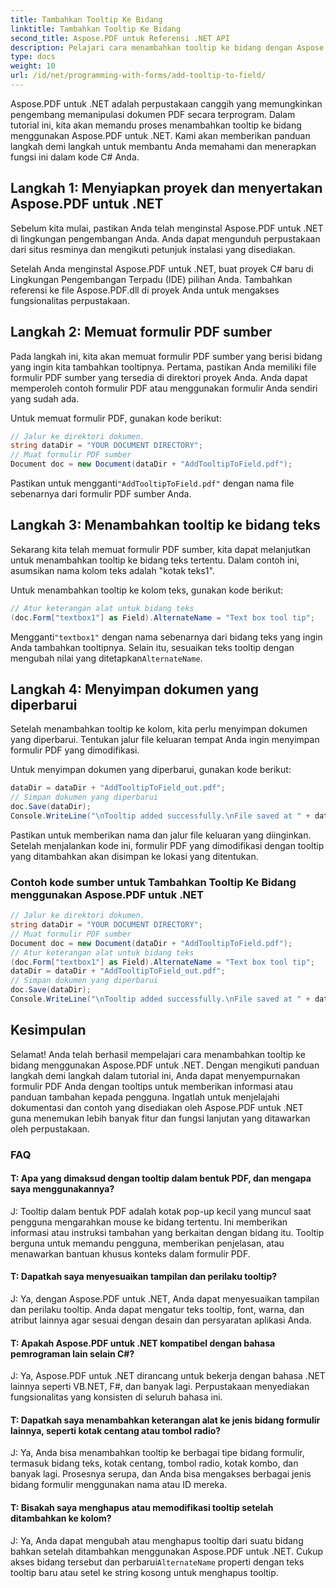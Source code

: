```yaml
---
title: Tambahkan Tooltip Ke Bidang
linktitle: Tambahkan Tooltip Ke Bidang
second_title: Aspose.PDF untuk Referensi .NET API
description: Pelajari cara menambahkan tooltip ke bidang dengan Aspose.PDF untuk .NET.
type: docs
weight: 10
url: /id/net/programming-with-forms/add-tooltip-to-field/
---
```

Aspose.PDF untuk .NET adalah perpustakaan canggih yang memungkinkan pengembang memanipulasi dokumen PDF secara terprogram. Dalam tutorial ini, kita akan memandu proses menambahkan tooltip ke bidang menggunakan Aspose.PDF untuk .NET. Kami akan memberikan panduan langkah demi langkah untuk membantu Anda memahami dan menerapkan fungsi ini dalam kode C# Anda.

## Langkah 1: Menyiapkan proyek dan menyertakan Aspose.PDF untuk .NET

Sebelum kita mulai, pastikan Anda telah menginstal Aspose.PDF untuk .NET di lingkungan pengembangan Anda. Anda dapat mengunduh perpustakaan dari situs resminya dan mengikuti petunjuk instalasi yang disediakan.

Setelah Anda menginstal Aspose.PDF untuk .NET, buat proyek C# baru di Lingkungan Pengembangan Terpadu (IDE) pilihan Anda. Tambahkan referensi ke file Aspose.PDF.dll di proyek Anda untuk mengakses fungsionalitas perpustakaan.

## Langkah 2: Memuat formulir PDF sumber

Pada langkah ini, kita akan memuat formulir PDF sumber yang berisi bidang yang ingin kita tambahkan tooltipnya. Pertama, pastikan Anda memiliki file formulir PDF sumber yang tersedia di direktori proyek Anda. Anda dapat memperoleh contoh formulir PDF atau menggunakan formulir Anda sendiri yang sudah ada.

Untuk memuat formulir PDF, gunakan kode berikut:

```csharp
// Jalur ke direktori dokumen.
string dataDir = "YOUR DOCUMENT DIRECTORY";
// Muat formulir PDF sumber
Document doc = new Document(dataDir + "AddTooltipToField.pdf");
```

 Pastikan untuk mengganti`"AddTooltipToField.pdf"` dengan nama file sebenarnya dari formulir PDF sumber Anda.

## Langkah 3: Menambahkan tooltip ke bidang teks

Sekarang kita telah memuat formulir PDF sumber, kita dapat melanjutkan untuk menambahkan tooltip ke bidang teks tertentu. Dalam contoh ini, asumsikan nama kolom teks adalah "kotak teks1".

Untuk menambahkan tooltip ke kolom teks, gunakan kode berikut:

```csharp
// Atur keterangan alat untuk bidang teks
(doc.Form["textbox1"] as Field).AlternateName = "Text box tool tip";
```

 Mengganti`"textbox1"` dengan nama sebenarnya dari bidang teks yang ingin Anda tambahkan tooltipnya. Selain itu, sesuaikan teks tooltip dengan mengubah nilai yang ditetapkan`AlternateName`.

## Langkah 4: Menyimpan dokumen yang diperbarui

Setelah menambahkan tooltip ke kolom, kita perlu menyimpan dokumen yang diperbarui. Tentukan jalur file keluaran tempat Anda ingin menyimpan formulir PDF yang dimodifikasi.

Untuk menyimpan dokumen yang diperbarui, gunakan kode berikut:

```csharp
dataDir = dataDir + "AddTooltipToField_out.pdf";
// Simpan dokumen yang diperbarui
doc.Save(dataDir);
Console.WriteLine("\nTooltip added successfully.\nFile saved at " + dataDir);
```

Pastikan untuk memberikan nama dan jalur file keluaran yang diinginkan. Setelah menjalankan kode ini, formulir PDF yang dimodifikasi dengan tooltip yang ditambahkan akan disimpan ke lokasi yang ditentukan.

### Contoh kode sumber untuk Tambahkan Tooltip Ke Bidang menggunakan Aspose.PDF untuk .NET 

```csharp
// Jalur ke direktori dokumen.
string dataDir = "YOUR DOCUMENT DIRECTORY";
// Muat formulir PDF sumber
Document doc = new Document(dataDir + "AddTooltipToField.pdf");
// Atur keterangan alat untuk bidang teks
(doc.Form["textbox1"] as Field).AlternateName = "Text box tool tip";
dataDir = dataDir + "AddTooltipToField_out.pdf";
// Simpan dokumen yang diperbarui
doc.Save(dataDir);
Console.WriteLine("\nTooltip added successfully.\nFile saved at " + dataDir);
```

## Kesimpulan

Selamat! Anda telah berhasil mempelajari cara menambahkan tooltip ke bidang menggunakan Aspose.PDF untuk .NET. Dengan mengikuti panduan langkah demi langkah dalam tutorial ini, Anda dapat menyempurnakan formulir PDF Anda dengan tooltips untuk memberikan informasi atau panduan tambahan kepada pengguna. Ingatlah untuk menjelajahi dokumentasi dan contoh yang disediakan oleh Aspose.PDF untuk .NET guna menemukan lebih banyak fitur dan fungsi lanjutan yang ditawarkan oleh perpustakaan.

### FAQ

#### T: Apa yang dimaksud dengan tooltip dalam bentuk PDF, dan mengapa saya menggunakannya?

J: Tooltip dalam bentuk PDF adalah kotak pop-up kecil yang muncul saat pengguna mengarahkan mouse ke bidang tertentu. Ini memberikan informasi atau instruksi tambahan yang berkaitan dengan bidang itu. Tooltip berguna untuk memandu pengguna, memberikan penjelasan, atau menawarkan bantuan khusus konteks dalam formulir PDF.

#### T: Dapatkah saya menyesuaikan tampilan dan perilaku tooltip?

J: Ya, dengan Aspose.PDF untuk .NET, Anda dapat menyesuaikan tampilan dan perilaku tooltip. Anda dapat mengatur teks tooltip, font, warna, dan atribut lainnya agar sesuai dengan desain dan persyaratan aplikasi Anda.

#### T: Apakah Aspose.PDF untuk .NET kompatibel dengan bahasa pemrograman lain selain C#?

J: Ya, Aspose.PDF untuk .NET dirancang untuk bekerja dengan bahasa .NET lainnya seperti VB.NET, F#, dan banyak lagi. Perpustakaan menyediakan fungsionalitas yang konsisten di seluruh bahasa ini.

#### T: Dapatkah saya menambahkan keterangan alat ke jenis bidang formulir lainnya, seperti kotak centang atau tombol radio?

J: Ya, Anda bisa menambahkan tooltip ke berbagai tipe bidang formulir, termasuk bidang teks, kotak centang, tombol radio, kotak kombo, dan banyak lagi. Prosesnya serupa, dan Anda bisa mengakses berbagai jenis bidang formulir menggunakan nama atau ID mereka.

#### T: Bisakah saya menghapus atau memodifikasi tooltip setelah ditambahkan ke kolom?

 J: Ya, Anda dapat mengubah atau menghapus tooltip dari suatu bidang bahkan setelah ditambahkan menggunakan Aspose.PDF untuk .NET. Cukup akses bidang tersebut dan perbarui`AlternateName` properti dengan teks tooltip baru atau setel ke string kosong untuk menghapus tooltip.